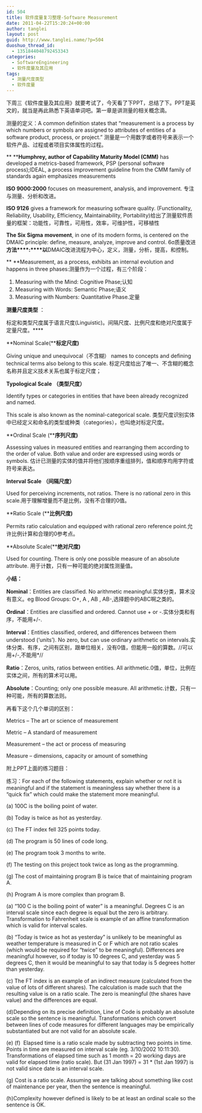 ```yaml
---
id: 504
title: 软件度量复习整理-Software Measurement
date: 2011-04-22T15:20:24+00:00
author: tanglei
layout: post
guid: http://www.tanglei.name/?p=504
duoshuo_thread_id:
  - 1351844048792453343
categories:
  - SoftwareEngineering
  - 软件度量及其应用
tags:
  - 测量尺度类型
  - 软件度量
---
```

下周三《软件度量及其应用》就要考试了，今天看了下PPT，总结了下。PPT是英文的，就当是再此熟悉下英语单词吧。第一章是讲测量的相关概念滴。

测量的定义：A common definition states that &#8220;measurement is a process by which numbers or symbols are assigned to attributes of entities of a software product, process, or project.&#8221; 测量是一个用数字或者符号来表示一个软件产品、过程或者项目实体属性的过程。

** ****Humphrey, author of Capability Maturity Model (CMM)** has developed a metrics-based framework, PSP (personal software process);IDEAL, a process improvement guideline from the CMM family of standards again emphasizes measurements

**ISO 9000:2000** focuses on measurement, analysis, and improvement. 专注与测量、分析和改进。

**ISO 9126** gives a framework for measuring software quality. (Functionality, Reliability, Usability, Efficiency, Maintainability, Portability)给出了测量软件质量的框架：功能性，可靠性，可用性，效率，可维护性，可移植性

**The Six** **Sigma** **movement**, in one of its modern forms, is centered on the DMAIC principle: define, measure, analyze, improve and control. 6σ质量改进**方法****:****以**DMAIC改进流程为中心，定义，测量，分析，提高，和控制。

** **Measurement, as a process, exhibits an internal evolution and happens in three phases:测量作为一个过程，有三个阶段：

  1. Measuring with the Mind: Cognitive Phase;认知
  2. Measuring with Words: Semantic Phase;语义
  3. Measuring with Numbers: Quantitative Phase.定量

**测量尺度类型** ：

标定和类型尺度属于语言尺度(Linguistic)。间隔尺度、比例尺度和绝对尺度属于定量尺度。****

**Nominal Scale(****标定尺度)**

Giving unique and unequivocal（不含糊） names to concepts and defining technical terms also belong to this scale. 标定尺度给出了唯一、不含糊的概念名称并且定义技术关系也属于标定尺度；

**Typological Scale** **（类型尺度）**

Identify types or categories in entities that have been already recognized and named.

This scale is also known as the nominal-categorical scale. 类型尺度识别实体中已经定义和命名的类型或种类（categories），也叫绝对标定尺度。

**Ordinal Scale (****序列尺度)**

Assessing values in measured entities and rearranging them according to the order of value. Both value and order are expressed using words or symbols. 估计已测量的实体的值并将他们按顺序重组排列，值和顺序均用字符或符号来表达。

**Interval Scale** **（间隔尺度）**

Used for perceiving increments, not ratios. There is no rational zero in this scale.用于理解增量而不是比例，没有不合理的0值。

**Ratio Scale (****比例尺度)**

Permits ratio calculation and equipped with rational zero reference point.允许比例计算和合理的0参考点。

**Absolute Scale(****绝对尺度)**

Used for counting. There is only one possible measure of an absolute attribute. 用于计数，只有一种可能的绝对属性测量值。

**小结：**

**Nominal**：Entities are classified. No arithmetic meaningful.实体分类，算术没有意义。eg Blood Groups: O+, A , AB , AB-,选择题中的ABC啊之类的。

**Ordinal**：Entities are classified and ordered. Cannot use + or -.实体分类和有序，不能用+/-.

**Interval**：Entities classified, ordered, and differences between them understood (‘units’). No zero, but can use ordinary arithmetic on intervals.实体分类、有序，之间有区别，跟单位相关，没有0值，但能用一般的算数。//可以用+/-,不能用*//

**Ratio**：Zeros, units, ratios between entities. All arithmetic.0值，单位，比例在实体之间，所有的算术可以用。

**Absolute**：Counting; only one possible measure. All arithmetic.计数，只有一种可能，所有的算数法则。

再看下这个几个单词的区别：

Metrics &#8211; The art or science of measurement

Metric &#8211; A standard of measurement

Measurement &#8211; the act or process of measuring

Measure &#8211; dimensions, capacity or amount of something

附上PPT上面的练习题目：

练习：For each of the following statements, explain whether or not it is meaningful and if the statement is meaningless say whether there is a “quick fix&#8221; which could make the statement more meaningful.

(a) 100C is the boiling point of water.
  
(b) Today is twice as hot as yesterday.
  
(c) The FT index fell 325 points today.
  
(d) The program is 50 lines of code long.
  
(e) The program took 3 months to write.
  
(f) The testing on this project took twice as long as the programming.
  
(g) The cost of maintaining program B is twice that of maintaining program A.
  
(h) Program A is more complex than program B.

(a) “100 C is the boiling point of water&#8221; is a meaningful. Degrees C is an interval scale since each degree is equal but the zero is arbitrary. Transformation to Fahrenheit scale is example of an affine transformation which is valid for interval scales.

(b) “Today is twice as hot as yesterday&#8221; is unlikely to be meaningful as weather temperature is measured in C or F which are not ratio scales (which would be required for “twice&#8221; to be meaningful). Differences are meaningful however, so if today is 10 degrees C, and yesterday was 5 degrees C, then it would be meaningful to say that today is 5 degrees hotter than yesterday.

(c) The FT index is an example of an indirect measure (calculated from the value of lots of different shares). The calculation is made such that the resulting value is on a ratio scale. The zero is meaningful (the shares have value) and the differences are equal.

(d)Depending on its precise definition, Line of Code is probably an absolute scale so the sentence is meaningful. Transformations which convert between lines of code measures for different languages may be empirically substantiated but are not valid for an absolute scale.

(e) (f)  Elapsed time is a ratio scale made by subtracting two points in time. Points in time are measured on interval scale (eg. 3/10/2002 10:11:30). Transformations of elapsed time such as 1 month = 20 working days are valid for elapsed time (ratio scale). But (31 Jan 1997) = 31 * (1st Jan 1997) is not valid since date is an interval scale.

(g) Cost is a ratio scale. Assuming we are talking about something like cost of maintenance per year, then the sentence is meaningful.

(h)Complexity however defined is likely to be at least an ordinal scale so the sentence is OK.

